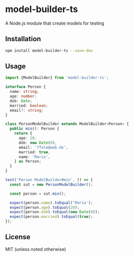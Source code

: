 # model-builder-ts
A Node.js module that create models for testing
## Installation 
```sh
npm install model-builder-ts --save-dev
```
## Usage
```typescript
import {ModelBuilder} from 'model-builder-ts';

interface Person {
  name: string;
  age: number;
  dob: Date;
  married: boolean;
  email?: string;
}

class PersonModelBuilder extends ModelBuilder<Person> {
  public min(): Person {
    return {
      age: 20,
      dob: new Date(0),
      email: '7fate@web.de',
      married: true,
      name: 'Mario',
    } as Person;
  }
}

test('Person ModelBuilder#min', () => {
  const sut = new PersonModelBuilder();

  const person = sut.min();

  expect(person.name).toEqual('Mario');
  expect(person.age).toEqual(20);
  expect(person.dob).toEqual(new Date(0));
  expect(person.married).toEqual(true);
});
```

## License
MIT (unless noted otherwise)